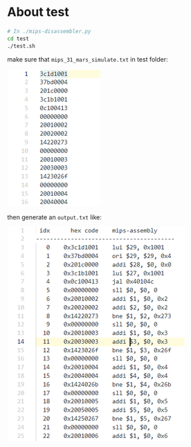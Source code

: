 # About test

```bash
# In ./mips-disassembler.py
cd test
./test.sh
```

make sure that `mips_31_mars_simulate.txt` in test folder:

![mips_assembly](../img/coe.png)

then generate an `output.txt` like:

![result](../img/nice.png)